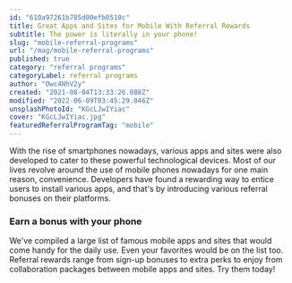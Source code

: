 ```yaml
---
id: "610a97261b785d00efb0510c"
title: Great Apps and Sites for Mobile With Referral Rewards
subtitle: The power is literally in your phone!
slug: "mobile-referral-programs"
url: "/mag/mobile-referral-programs"
published: true
category: "referral programs"
categoryLabel: referral programs
author: "Owc4NhV2y"
created: "2021-08-04T13:33:26.088Z"
modified: "2022-06-09T03:45:29.046Z"
unsplashPhotoId: "KGcLJwIYiac"
cover: "KGcLJwIYiac.jpg"
featuredReferralProgramTag: "mobile"
---
```

With the rise of smartphones nowadays, various apps and sites were also developed to cater to these powerful technological devices. Most of our lives revolve around the use of mobile phones nowadays for one main reason, convenience. Developers have found a rewarding way to entice users to install various apps, and that's by introducing various referral bonuses on their platforms.

### **Earn a bonus with your phone**

We've compiled a large list of famous mobile apps and sites that would come handy for the daily use. Even your favorites would be on the list too. Referral rewards range from sign-up bonuses to extra perks to enjoy from collaboration packages between mobile apps and sites. Try them today!